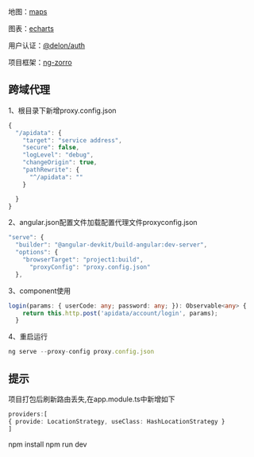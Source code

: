 

地图：[maps](http://lbsyun.baidu.com/)

图表：[echarts](http://echarts.baidu.com/index.html)

用户认证：[@delon/auth](https://ng-alain.com/auth/getting-started)

项目框架：[ng-zorro](https://ng.ant.design/version/1.8.x/)

## 跨域代理

1、根目录下新增proxy.config.json

```ts
{
  "/apidata": {
    "target": "service address",
    "secure": false,
    "logLevel": "debug",
    "changeOrigin": true,
    "pathRewrite": {
      "^/apidata": ""
    }

  }
}

```
2、angular.json配置文件加载配置代理文件proxyconfig.json
```ts
"serve": {
  "builder": "@angular-devkit/build-angular:dev-server",
  "options": {
    "browserTarget": "project1:build",
      "proxyConfig": "proxy.config.json"
  },

```
3、component使用

```ts
login(params: { userCode: any; password: any; }): Observable<any> {
    return this.http.post('apidata/account/login', params);
  }
```
4、重启运行
```ts
ng serve --proxy-config proxy.config.json
```

## 提示

项目打包后刷新路由丢失,在app.module.ts中新增如下

```ts
providers:[
{ provide: LocationStrategy, useClass: HashLocationStrategy }
]
```

npm install
npm run dev